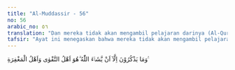 ```yaml
---
title: "Al-Muddassir - 56"
no: 56
arabic_no: ٥٦
translation: "Dan mereka tidak akan mengambil pelajaran darinya (Al-Qur'an) kecuali (jika) Allah menghendakinya. Dialah Tuhan yang patut (kita) bertakwa kepada-Nya dan yang berhak memberi ampunan. "
tafsir: "Ayat ini menegaskan bahwa mereka tidak akan mengambil pelajaran dari Al-Qur'an kecuali jika Allah menghendakinya. Hanya Dia yang berhak memberi ampunan.\n\nTegasnya tidak ada yang memperoleh peringatan dan pengajaran dari Al-Qur'an melainkan siapa yang dikehendaki Allah. Tidak seorang pun yang sanggup berbuat demikian kecuali berdasarkan kekuasaan yang diberikan Allah. Begitulah Allah berbuat sekehendak-Nya tanpa terhalang oleh siapa pun. Oleh karena itulah kepada Allah saja manusia patut bertakwa, hanya Dia saja yang harus ditakuti dan Dia saja yang harus ditaati. Dialah memberikan ampunan kepada hamba-Nya yang beriman.\n\nDalam sebuah hadis disebutkan:\n\nBahwasanya Rasulullah saw, membaca ayat ini \"huwa ahlut-takwa wa ahlul-magfirah\" dan bersabda, \"Tuhanmu berfirman, 'Sayalah yang paling patut ditakuti, maka janganlah dijadikan bersama-Ku Tuhan yang lain. Barang siapa yang takwa kepada-Ku dan sekali-kali ia tidak menjadikan bersama-Ku Tuhan yang lain, maka Aku-lah yang berhak untuk mengampuninya.\" (Riwayat Ahmad, ad-Darimi, at-Tirmizi, an-Nasa'i, dan Ibnu Majah dari Anas bin Malik)"
---
```


وَمَا يَذْكُرُوْنَ اِلَّآ اَنْ يَّشَاۤءَ اللّٰهُ ۗهُوَ اَهْلُ التَّقْوٰى وَاَهْلُ الْمَغْفِرَةِ ࣖ
